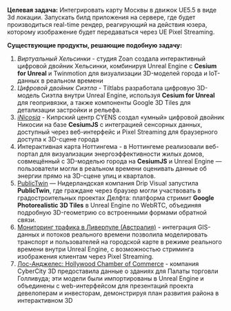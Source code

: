 **Целевая задача:** 
Интегрировать карту Москвы в движок UE5.5 в виде 3d локации. 
Запускать билд приложения на сервере, где будет производиться real-time рендер, реагирующий на действия юзера, которому изображение будет передаваться через UE Pixel Streaming.

**Существующие продукты, решающие подобную задачу:** 
1. *Виртуальный Хельсинки* - студия Zoan создала интерактивный цифровой двойник Хельсинки, комбинируя Unreal Engine с **Cesium for Unreal** и Twinmotion для визуализации 3D-моделей города и IoT-данных в реальном времени​
2. *Цифровой двойник Сиэтла* - Tiltlabs разработала цифровую 3D-модель Сиэтла внутри Unreal Engine, используя **Cesium for Unreal** для геопривязки, а также компоненты Google 3D Tiles для детализации застройки и рельефа.
3. [*iNicosia*](https://cesium.com/blog/2023/03/30/smart-city-infrastructure-in-cesiumjs-connecting-nicosia/)  - Кипрский центр CYENS создал «умный» цифровой двойник Никосии на базе **CesiumJS** с интеграцией сенсорных данных, доступный через веб-интерфейс и Pixel Streaming для браузерного доступа к 3D-сцене города
4. Интерактивная карта Ноттингема - в Ноттингеме реализовали веб-портал для визуализации энергоэффективности жилых домов, совмещённый с 3D-моделью города на **CesiumJS** и Unreal Engine — пользователи могли в реальном времени оценивать данные об энергии прямо на 3D-сцене улиц и кварталов​.
5. [PublicTwin](https://cesium.com/blog/2024/07/09/drip-visual-enables-public-participation-in-urban-planning-with-cesium/?utm_source=chatgpt.com) — Нидерландская компания Drip Visual запустила **PublicTwin**, где граждане через браузер могли участвовать в градостроительных проектах Делфта: платформа стримит **Google Photorealistic 3D Tiles** в Unreal Engine по WebRTC, объединяя подробную 3D-геометрию со встроенными формами обратной связи.
6. [Мониторинг трафика в Ливерпуле (Австралия)](https://isprs-archives.copernicus.org/articles/XLVIII-4-2024/131/2024/isprs-archives-XLVIII-4-2024-131-2024.pdf?utm_source=chatgpt.com) - интеграция GIS-данных и потоков реального времени позволила моделировать транспорт и пользователей на городской карте в режиме реального времени внутри Unreal Engine, с возможностью стриминга изображения клиентам через Pixel Streaming.
7. [Лос-Анджелес: Hollywood Chamber of Commerce](https://www.planning.org/planning/2024/mar/smart-tech-to-help-build-your-citys-digital-twin/?utm_source=chatgpt.com) - компания CyberCity 3D предоставила данные о зданиях для Палаты торговли Голливуда; эти модели были импортированы в Unreal Engine и объединены с web-интерфейсом для презентаций проекта девелоперам и инвесторам, демонстрируя план развития района в интерактивном 3D​
